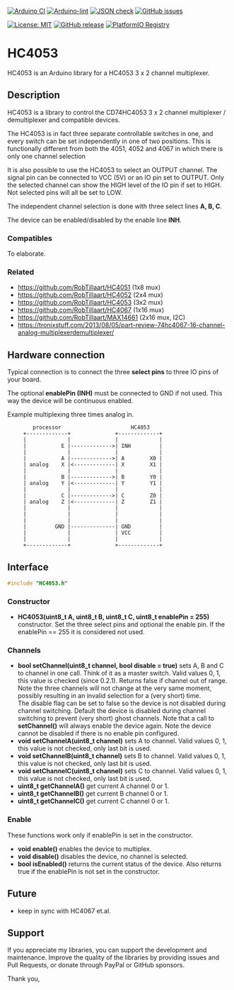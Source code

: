 
[![Arduino CI](https://github.com/RobTillaart/HC4053/workflows/Arduino%20CI/badge.svg)](https://github.com/marketplace/actions/arduino_ci)
[![Arduino-lint](https://github.com/RobTillaart/HC4053/actions/workflows/arduino-lint.yml/badge.svg)](https://github.com/RobTillaart/HC4053/actions/workflows/arduino-lint.yml)
[![JSON check](https://github.com/RobTillaart/HC4053/actions/workflows/jsoncheck.yml/badge.svg)](https://github.com/RobTillaart/HC4053/actions/workflows/jsoncheck.yml)
[![GitHub issues](https://img.shields.io/github/issues/RobTillaart/HC4053.svg)](https://github.com/RobTillaart/HC4053/issues)

[![License: MIT](https://img.shields.io/badge/license-MIT-green.svg)](https://github.com/RobTillaart/HC4053/blob/master/LICENSE)
[![GitHub release](https://img.shields.io/github/release/RobTillaart/HC4053.svg?maxAge=3600)](https://github.com/RobTillaart/HC4053/releases)
[![PlatformIO Registry](https://badges.registry.platformio.org/packages/robtillaart/library/HC4053.svg)](https://registry.platformio.org/libraries/robtillaart/HC4053)


# HC4053

HC4053 is an Arduino library for a HC4053 3 x 2 channel multiplexer.


## Description

HC4053 is a library to control the CD74HC4053 3 x 2 channel
multiplexer / demultiplexer and compatible devices.

The HC4053 is in fact three separate controllable switches in one,
and every switch can be set independently in one of two positions.
This is functionally different from both the 4051, 4052 and 4067
in which there is only one channel selection

It is also possible to use the HC4053 to select an OUTPUT channel.
The signal pin can be connected to VCC (5V) or an IO pin set to OUTPUT.
Only the selected channel can show the HIGH level of the IO pin if set to HIGH.
Not selected pins will all be set to LOW.

The independent channel selection is done with three select lines **A, B, C**.

The device can be enabled/disabled by the enable line **INH**.


### Compatibles

To elaborate.


### Related

- https://github.com/RobTillaart/HC4051  (1x8 mux)
- https://github.com/RobTillaart/HC4052  (2x4 mux)
- https://github.com/RobTillaart/HC4053  (3x2 mux)
- https://github.com/RobTillaart/HC4067  (1x16 mux)
- https://github.com/RobTillaart/MAX14661 (2x16 mux, I2C)
- https://tronixstuff.com/2013/08/05/part-review-74hc4067-16-channel-analog-multiplexerdemultiplexer/


## Hardware connection

Typical connection is to connect the three **select pins** to three IO pins of your board.

The optional **enablePin (INH)** must be connected to GND if not used.
This way the device will be continuous enabled.

Example multiplexing three times analog in.

```
        processor                      HC4053
     +-------------+              +-------------+
     |             |              |             |
     |           E |------------->| INH         |
     |             |              |             |
     |           A |------------->| A        X0 |
     | analog    X |<-------------| X        X1 |
     |             |              |             |
     |           B |------------->| B        Y0 |
     | analog    Y |<-------------| Y        Y1 |
     |             |              |             |
     |           C |------------->| C        Z0 |
     | analog    Z |<-------------| Z        Z1 |
     |             |              |             |
     |             |              |             |
     |             |              |             |
     |         GND |--------------| GND         |
     |             |              | VCC         |
     |             |              |             |
     +-------------+              +-------------+
```


## Interface

```cpp
#include "HC4053.h"
```

### Constructor

- **HC4053(uint8_t A, uint8_t B, uint8_t C, uint8_t enablePin = 255)** constructor.
Set the three select pins and optional the enable pin.
If the enablePin == 255 it is considered not used.

### Channels

- **bool setChannel(uint8_t channel, bool disable = true)** sets A, B and C to channel in one call.
Think of it as a master switch.
Valid values 0, 1, this value is checked (since 0.2.1).
Returns false if channel out of range.  
Note the three channels will not change at the very same moment, 
possibly resulting in an invalid selection for a (very short) time.  
The disable flag can be set to false so the device is not disabled during channel switching.
Default the device is disabled during channel switching to prevent (very short) ghost channels.
Note that a call to **setChannel()** will always enable the device again.
Note the device cannot be disabled if there is no enable pin configured.
- **void setChannelA(uint8_t channel)** sets A to channel.
Valid values 0, 1, this value is not checked, only last bit is used.
- **void setChannelB(uint8_t channel)** sets B to channel.
Valid values 0, 1, this value is not checked, only last bit is used.
- **void setChannelC(uint8_t channel)** sets C to channel.
Valid values 0, 1, this value is not checked, only last bit is used.
- **uint8_t getChannelA()** get current A channel 0 or 1.
- **uint8_t getChannelB()** get current B channel 0 or 1.
- **uint8_t getChannelC()** get current C channel 0 or 1.


### Enable

These functions work only if enablePin is set in the constructor.

- **void enable()** enables the device to multiplex.
- **void disable()** disables the device, no channel is selected.
- **bool isEnabled()** returns the current status of the device.
Also returns true if the enablePin is not set in the constructor.


## Future

- keep in sync with HC4067 et.al.


## Support

If you appreciate my libraries, you can support the development and maintenance.
Improve the quality of the libraries by providing issues and Pull Requests, or
donate through PayPal or GitHub sponsors.

Thank you,

